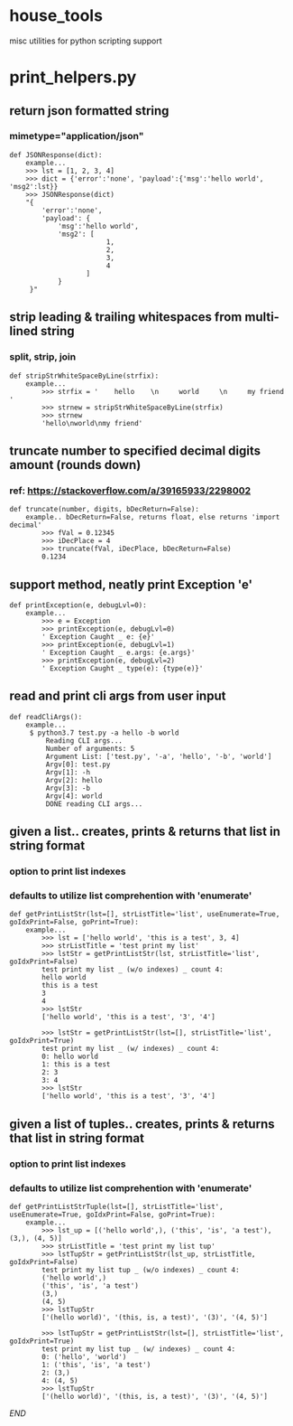 # house_tools
misc utilities for python scripting support

# print_helpers.py
## return json formatted string 
### mimetype="application/json"
    def JSONResponse(dict):
        example...
        >>> lst = [1, 2, 3, 4]
        >>> dict = {'error':'none', 'payload':{'msg':'hello world', 'msg2':lst}}
        >>> JSONResponse(dict)
        "{
            'error':'none', 
            'payload': {
                'msg':'hello world', 
                'msg2': [
                            1, 
                            2, 
                            3, 
                            4
                       ]
                }
         }"

## strip leading & trailing whitespaces from multi-lined string
### split, strip, join 
    def stripStrWhiteSpaceByLine(strfix):
        example...
            >>> strfix = '    hello    \n     world     \n     my friend    '
            >>> strnew = stripStrWhiteSpaceByLine(strfix)
            >>> strnew
            'hello\nworld\nmy friend'

## truncate number to specified decimal digits amount (rounds down)
### ref: https://stackoverflow.com/a/39165933/2298002
    def truncate(number, digits, bDecReturn=False):
        example.. bDecReturn=False, returns float, else returns 'import decimal'
            >>> fVal = 0.12345
            >>> iDecPlace = 4
            >>> truncate(fVal, iDecPlace, bDecReturn=False)
            0.1234

## support method, neatly print Exception 'e'  
    def printException(e, debugLvl=0):
        example...
            >>> e = Exception 
            >>> printException(e, debugLvl=0)
            ' Exception Caught _ e: {e}'
            >>> printException(e, debugLvl=1)
            ' Exception Caught _ e.args: {e.args}'
            >>> printException(e, debugLvl=2)
            ' Exception Caught _ type(e): {type(e)}'

## read and print cli args from user input
    def readCliArgs():
        example...
         $ python3.7 test.py -a hello -b world
             Reading CLI args...
             Number of arguments: 5
             Argument List: ['test.py', '-a', 'hello', '-b', 'world']
             Argv[0]: test.py
             Argv[1]: -h
             Argv[2]: hello
             Argv[3]: -b
             Argv[4]: world
             DONE reading CLI args...

## given a list.. creates, prints & returns that list in string format
### option to print list indexes
### defaults to utilize list comprehention with 'enumerate'
    def getPrintListStr(lst=[], strListTitle='list', useEnumerate=True, goIdxPrint=False, goPrint=True):
        example...
            >>> lst = ['hello world', 'this is a test', 3, 4]
            >>> strListTitle = 'test print my list'
            >>> lstStr = getPrintListStr(lst, strListTitle='list', goIdxPrint=False)
            test print my list _ (w/o indexes) _ count 4:
            hello world
            this is a test
            3
            4
            >>> lstStr
            ['hello world', 'this is a test', '3', '4']
            
            >>> lstStr = getPrintListStr(lst=[], strListTitle='list', goIdxPrint=True)
            test print my list _ (w/ indexes) _ count 4:
            0: hello world
            1: this is a test
            2: 3
            3: 4
            >>> lstStr
            ['hello world', 'this is a test', '3', '4']
            


## given a list of tuples.. creates, prints & returns that list in string format
### option to print list indexes
### defaults to utilize list comprehention with 'enumerate'
    def getPrintListStrTuple(lst=[], strListTitle='list', useEnumerate=True, goIdxPrint=False, goPrint=True):
        example...
            >>> lst_up = [('hello world',), ('this', 'is', 'a test'), (3,), (4, 5)]
            >>> strListTitle = 'test print my list tup'
            >>> lstTupStr = getPrintListStr(lst_up, strListTitle, goIdxPrint=False)
            test print my list tup _ (w/o indexes) _ count 4:
            ('hello world',)
            ('this', 'is', 'a test')
            (3,)
            (4, 5)
            >>> lstTupStr
            ['(hello world)', '(this, is, a test)', '(3)', '(4, 5)']
            
            >>> lstTupStr = getPrintListStr(lst=[], strListTitle='list', goIdxPrint=True)
            test print my list tup _ (w/ indexes) _ count 4:
            0: ('hello', 'world')
            1: ('this', 'is', 'a test')
            2: (3,)
            4: (4, 5)
            >>> lstTupStr
            ['(hello world)', '(this, is, a test)', '(3)', '(4, 5)']




_END_
